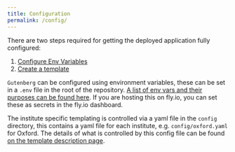 ```yaml
---
title: Configuration
permalink: /config/
---
```


There are two steps required for getting the deployed application fully configured:

1. [Configure Env Variables](vars)
2. [Create a template](template)

`Gutenberg` can be configured using environment variables, these can be set in a `.env` file in the root of the repository.
[A list of env vars and their purposes can be found here](vars).
If you are hosting this on fly.io, you can set these as secrets in the fly.io dashboard.

The institute specific templating is controlled via a yaml file in the `config` directory, this contains a yaml file for each institute, e.g. `config/oxford.yaml` for Oxford.
The details of what is controlled by this config file can be found [on the template description page](template).
